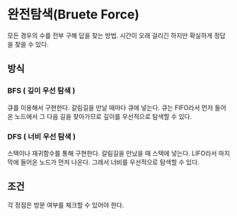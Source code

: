 # 완전탐색(Bruete Force)  
모든 경우의 수를 전부 구해 답을 찾는 방법. 시간이 오래 걸리긴 하지만 확실하게 정답을 찾을 수 있다.  
  
## 방식  
### BFS ( 깊이 우선 탐색 )  
큐를 이용해서 구현한다. 갈림길을 만날 때마다 큐에 넣는다. 큐는 FIFO라서 먼저 들어온 노드에서 그 다음 길을 찾아가므로 깊이를 우선적으로 탐색할 수 있다.  
### DFS ( 너비 우선 탐색 )  
스택이나 재귀함수를 통해 구현한다. 갈림길을 만났을 때 스택에 넣는다. LIFO라서 마지막에 들어온 노드가 먼저 나온다. 그래서 너비를 우선적으로 탐색할 수 있다.  
  
## 조건  
각 정점은 방문 여부를 체크할 수 있어야 한다.  

